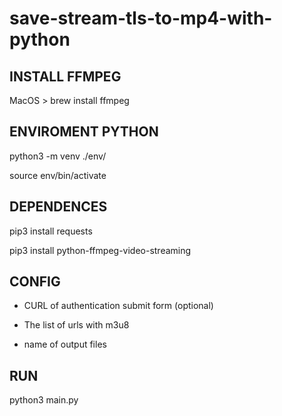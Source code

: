 # save-stream-tls-to-mp4-with-python

## INSTALL FFMPEG

MacOS > brew install ffmpeg


## ENVIROMENT PYTHON

python3 -m venv ./env/

source env/bin/activate


## DEPENDENCES

pip3 install requests

pip3 install python-ffmpeg-video-streaming


## CONFIG

- CURL of authentication submit form (optional)

- The list of urls with m3u8

- name of output files


## RUN

python3 main.py
